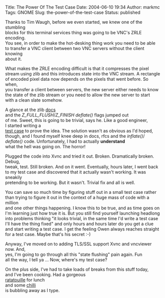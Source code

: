 Title: The Power Of The Test Case
Date: 2004-06-10 19:34
Author: markmc
Tags: GNOME
Slug: the-power-of-the-test-case
Status: published

Thanks to Tim Waugh, before we even started, we knew one of the
stumbling  
blocks for this terminal services thing was going to be VNC's ZRLE
encoding.  
You see, in order to make the hot-desking thing work you need to be
able  
to transfer a VNC client between two VNC servers without the client
knowing  
about it.

What makes the ZRLE encoding difficult is that it compresses the pixel  
stream using zlib and this introduces state into the VNC stream. A
rectangle  
of encoded pixel data now depends on the pixels that went before. So
when,  
you transfer a client between servers, the new server either needs to
know  
the state of the zlib stream or you need to allow the new server to
start  
with a clean slate somehow.

A glance at the zlib [docs](http://www.gzip.org/zlib/manual.html)  
and the *Z\_FULL\_FLUSH*/*Z\_FINISH* *deflate()* flags jumped out  
of me. Sweet, this is going to be trivial, says he. Like a good
engineer,  
I started writing a [  
test case](http://www.gnome.org/~markmc/code/test-zlib.c) to prove the
idea. The solution wasn't as obvious as I'd hoped,  
though, and I found myself knee deep in docs, rfcs and the *inflate()*/  
*deflate()* code. Unfortunately, I had to actually **understand**  
what the hell was going on. The horror!

Plugged the code into Xvnc and tried it out. Broken. Dramatically
broken. Debug,  
tweak, test. Still broken. And on it went. Eventually, hours later, I
went back  
to my test case and discovered that it actually wasn't working. It was
sneakily  
pretending to be working. But it wasn't. Trivial fix and all is well.

You can save so much time by figuring stuff out in a small test case
rather  
than trying to figure it out in the context of a huge mass of code with
a million  
and one other things happening. I know this to be true, and as time goes
on  
I'm learning just how true it is. But you still find yourself launching
headlong  
into problems thinking "it looks trivial, in the same time I'd write a
test case  
I'll have the thing fixed" and only hours and hours later do you get a
clue  
and start writing a test case. I get the feeling Owen always reaches
straight  
for a test case. Maybe that's his secret :-)

Anyway, I've moved on to adding TLS/SSL support Xvnc and vncviewer now.
And,  
yes, I'm going to go through all this "state flushing" pain again. Fun  
all the way, I tell ya ... Now, where's my test case?

On the plus side, I've had to take loads of breaks from this stuff
today,  
and I've been cooking. Had a gorgeous  
[ratatouille](http://en.wikipedia.org/wiki/Ratatouille) for lunch  
and some [chilli](http://en.wikipedia.org/wiki/Chili_con_carne)  
is bubbling away as I type.

